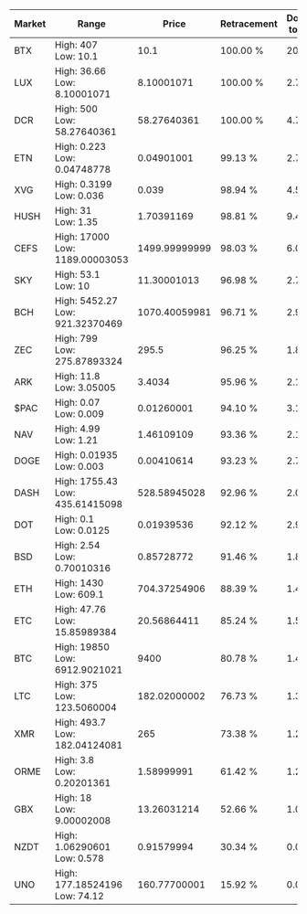 | Market | Range | Price| Retracement | Doubles to 50% |
| --- | --- | --- | --- | --- |
| BTX | High: 407<br />Low: 10.1 | 10.1 | 100.00 % | 20.65 |
| LUX | High: 36.66<br />Low: 8.10001071 | 8.10001071 | 100.00 % | 2.76 |
| DCR | High: 500<br />Low: 58.27640361 | 58.27640361 | 100.00 % | 4.79 |
| ETN | High: 0.223<br />Low: 0.04748778 | 0.04901001 | 99.13 % | 2.76 |
| XVG | High: 0.3199<br />Low: 0.036 | 0.039 | 98.94 % | 4.56 |
| HUSH | High: 31<br />Low: 1.35 | 1.70391169 | 98.81 % | 9.49 |
| CEFS | High: 17000<br />Low: 1189.00003053 | 1499.99999999 | 98.03 % | 6.06 |
| SKY | High: 53.1<br />Low: 10 | 11.30001013 | 96.98 % | 2.79 |
| BCH | High: 5452.27<br />Low: 921.32370469 | 1070.40059981 | 96.71 % | 2.98 |
| ZEC | High: 799<br />Low: 275.87893324 | 295.5 | 96.25 % | 1.82 |
| ARK | High: 11.8<br />Low: 3.05005 | 3.4034 | 95.96 % | 2.18 |
| $PAC | High: 0.07<br />Low: 0.009 | 0.01260001 | 94.10 % | 3.13 |
| NAV | High: 4.99<br />Low: 1.21 | 1.46109109 | 93.36 % | 2.12 |
| DOGE | High: 0.01935<br />Low: 0.003 | 0.00410614 | 93.23 % | 2.72 |
| DASH | High: 1755.43<br />Low: 435.61415098 | 528.58945028 | 92.96 % | 2.07 |
| DOT | High: 0.1<br />Low: 0.0125 | 0.01939536 | 92.12 % | 2.90 |
| BSD | High: 2.54<br />Low: 0.70010316 | 0.85728772 | 91.46 % | 1.89 |
| ETH | High: 1430<br />Low: 609.1 | 704.37254906 | 88.39 % | 1.45 |
| ETC | High: 47.76<br />Low: 15.85989384 | 20.56864411 | 85.24 % | 1.55 |
| BTC | High: 19850<br />Low: 6912.9021021 | 9400 | 80.78 % | 1.42 |
| LTC | High: 375<br />Low: 123.5060004 | 182.02000002 | 76.73 % | 1.37 |
| XMR | High: 493.7<br />Low: 182.04124081 | 265 | 73.38 % | 1.27 |
| ORME | High: 3.8<br />Low: 0.20201361 | 1.58999991 | 61.42 % | 1.26 |
| GBX | High: 18<br />Low: 9.00002008 | 13.26031214 | 52.66 % | 1.02 |
| NZDT | High: 1.06290601<br />Low: 0.578 | 0.91579994 | 30.34 % | 0.00 |
| UNO | High: 177.18524196<br />Low: 74.12 | 160.77700001 | 15.92 % | 0.00 |
